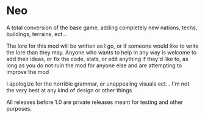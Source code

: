 # Neo
A total conversion of the base game, adding completely new nations, techs, buildings, terrains, ect... 

The lore for this mod will be written as I go, or if someone would like to write the lore than they may. Anyone who wants to help in any way is welcome to add their ideas, or fix the code, stats, or edit anything if they'd like to, as long as you do not ruin the mod for anyone else and are attempting to improve the mod 

I apologize for the horrible grammar, or unappealing visuals ect... I'm not the very best at any kind of design or other things 

All releases before 1.0 are private releases meant for testing and other purposes. 
